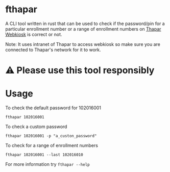 # fthapar

A CLI tool written in rust that can be used to check if the password/pin for a particular enrollment number or a range of enrollment numbers on [Thapar Webkiosk](https://webkiosk.thapar.edu) is correct or not.

Note: It uses intranet of Thapar to access webkiosk so make sure you are connected to Thapar's network for it to work.

# ⚠️ Please use this tool responsibly

# Usage

To check the default password for 102016001
```shell
fthapar 102016001
```
To check a custom password
```shell
fthapar 102016001 -p "a_custon_password"
```
To check for a range of enrollment numbers
```shell
fthapar 102016001 --last 102016010
```

For more information try `fthapar --help`
